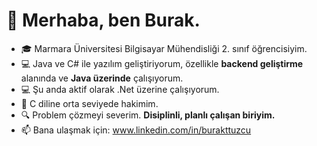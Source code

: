 # 👋 Merhaba, ben Burak.
- 🎓 Marmara Üniversitesi Bilgisayar Mühendisliği 2. sınıf öğrencisiyim.  
- 💻 Java ve C# ile yazılım geliştiriyorum, özellikle **backend geliştirme** alanında ve **Java üzerinde** çalışıyorum.
- 💻 Şu anda aktif olarak .Net üzerine çalışıyorum. 
- 🚀 C diline orta seviyede hakimim.  
- 🔍 Problem çözmeyi severim. **Disiplinli, planlı çalışan biriyim.**  
- 📫 Bana ulaşmak için: www.linkedin.com/in/burakttuzcu
